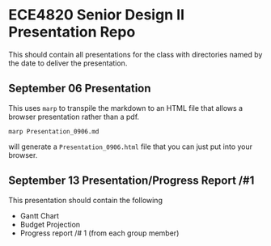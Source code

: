 # ECE4820 Senior Design II Presentation Repo

This should contain all presentations for the class
with directories named by the date to deliver the presentation.

## September 06 Presentation

This uses `marp` to transpile the markdown to an HTML file
that allows a browser presentation rather than a pdf.

```
marp Presentation_0906.md
```
will generate a `Presentation_0906.html` file that you can just put into your browser.


## September 13 Presentation/Progress Report /#1

This presentation should contain the following

- Gantt Chart
- Budget Projection
- Progress report /# 1 (from each group member)
